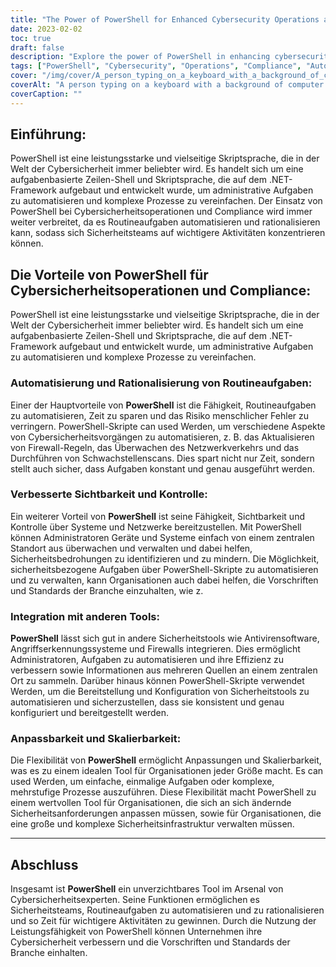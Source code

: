```yaml
---
title: "The Power of PowerShell for Enhanced Cybersecurity Operations and Compliance"
date: 2023-02-02
toc: true
draft: false
description: "Explore the power of PowerShell in enhancing cybersecurity operations and achieving compliance with industry standards through automation and streamlined processes."
tags: ["PowerShell", "Cybersecurity", "Operations", "Compliance", "Automation", "STIG/SRG Requirements", "NSACyber Guidance", "Windows Systems", "Blue-Team Defense", "Scripts", "Tools", "C Sharp projects"]
cover: "/img/cover/A_person_typing_on_a_keyboard_with_a_background_of_computer.png"
coverAlt: "A person typing on a keyboard with a background of computer servers and network cables, representing the use of PowerShell for cybersecurity operations and compliance."
coverCaption: ""
---
```


 ## Einführung:  PowerShell ist eine leistungsstarke und vielseitige Skriptsprache, die in der Welt der Cybersicherheit immer beliebter wird. Es handelt sich um eine aufgabenbasierte Zeilen-Shell und Skriptsprache, die auf dem .NET-Framework aufgebaut und entwickelt wurde, um administrative Aufgaben zu automatisieren und komplexe Prozesse zu vereinfachen. Der Einsatz von PowerShell bei Cybersicherheitsoperationen und Compliance wird immer weiter verbreitet, da es Routineaufgaben automatisieren und rationalisieren kann, sodass sich Sicherheitsteams auf wichtigere Aktivitäten konzentrieren können.  ## Die Vorteile von PowerShell für Cybersicherheitsoperationen und Compliance:  PowerShell ist eine leistungsstarke und vielseitige Skriptsprache, die in der Welt der Cybersicherheit immer beliebter wird. Es handelt sich um eine aufgabenbasierte Zeilen-Shell und Skriptsprache, die auf dem .NET-Framework aufgebaut und entwickelt wurde, um administrative Aufgaben zu automatisieren und komplexe Prozesse zu vereinfachen.  ### Automatisierung und Rationalisierung von Routineaufgaben:  Einer der Hauptvorteile von **PowerShell** ist die Fähigkeit, Routineaufgaben zu automatisieren, Zeit zu sparen und das Risiko menschlicher Fehler zu verringern. PowerShell-Skripte can used Werden, um verschiedene Aspekte von Cybersicherheitsvorgängen zu automatisieren, z. B. das Aktualisieren von Firewall-Regeln, das Überwachen des Netzwerkverkehrs und das Durchführen von Schwachstellenscans. Dies spart nicht nur Zeit, sondern stellt auch sicher, dass Aufgaben konstant und genau ausgeführt werden.  ### Verbesserte Sichtbarkeit und Kontrolle:  Ein weiterer Vorteil von **PowerShell** ist seine Fähigkeit, Sichtbarkeit und Kontrolle über Systeme und Netzwerke bereitzustellen. Mit PowerShell können Administratoren Geräte und Systeme einfach von einem zentralen Standort aus überwachen und verwalten und dabei helfen, Sicherheitsbedrohungen zu identifizieren und zu mindern. Die Möglichkeit, sicherheitsbezogene Aufgaben über PowerShell-Skripte zu automatisieren und zu verwalten, kann Organisationen auch dabei helfen, die Vorschriften und Standards der Branche einzuhalten, wie z.  ### Integration mit anderen Tools:  **PowerShell** lässt sich gut in andere Sicherheitstools wie Antivirensoftware, Angriffserkennungssysteme und Firewalls integrieren. Dies ermöglicht Administratoren, Aufgaben zu automatisieren und ihre Effizienz zu verbessern sowie Informationen aus mehreren Quellen an einem zentralen Ort zu sammeln. Darüber hinaus können PowerShell-Skripte verwendet Werden, um die Bereitstellung und Konfiguration von Sicherheitstools zu automatisieren und sicherzustellen, dass sie konsistent und genau konfiguriert und bereitgestellt werden.  ### Anpassbarkeit und Skalierbarkeit:  Die Flexibilität von **PowerShell** ermöglicht Anpassungen und Skalierbarkeit, was es zu einem idealen Tool für Organisationen jeder Größe macht. Es can used Werden, um einfache, einmalige Aufgaben oder komplexe, mehrstufige Prozesse auszuführen. Diese Flexibilität macht PowerShell zu einem wertvollen Tool für Organisationen, die sich an sich ändernde Sicherheitsanforderungen anpassen müssen, sowie für Organisationen, die eine große und komplexe Sicherheitsinfrastruktur verwalten müssen.  ________  ## Abschluss  Insgesamt ist **PowerShell** ein unverzichtbares Tool im Arsenal von Cybersicherheitsexperten. Seine Funktionen ermöglichen es Sicherheitsteams, Routineaufgaben zu automatisieren und zu rationalisieren und so Zeit für wichtigere Aktivitäten zu gewinnen. Durch die Nutzung der Leistungsfähigkeit von PowerShell können Unternehmen ihre Cybersicherheit verbessern und die Vorschriften und Standards der Branche einhalten.